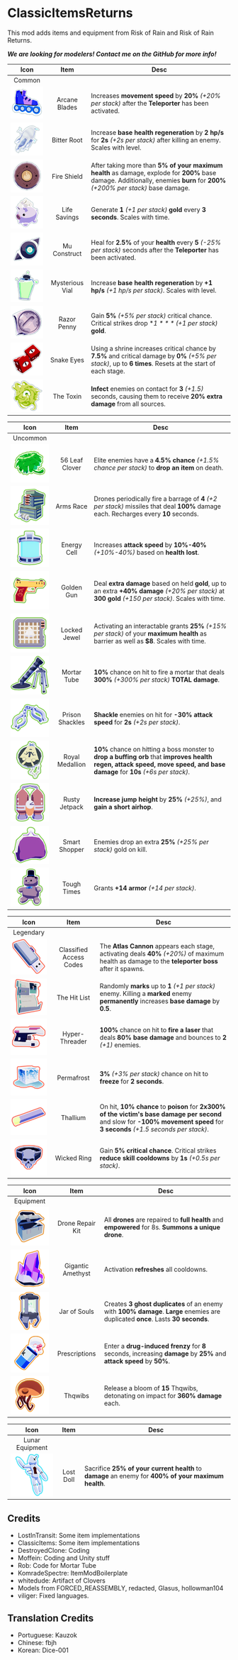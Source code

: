 # ClassicItemsReturns

This mod adds items and equipment from Risk of Rain and Risk of Rain Returns.

***We are looking for modelers! Contact me on the GitHub for more info!***

| Icon | Item | Desc |
|:--:|:--:|--|
| Common | | |
| ![](https://raw.githubusercontent.com/DestroyedClone/RiskyClassicItems/master/Art%20Assets/3d%20items/resize_128/texIcon3dArcaneBlades.png) | Arcane Blades | Increases **movement speed** by **20%** *(+20% per stack)* after the **Teleporter** has been activated.
| ![](https://raw.githubusercontent.com/DestroyedClone/RiskyClassicItems/master/Art%20Assets/3d%20items/resize_128/texIcon3dRoot.png) | Bitter Root | Increase **base health regeneration** by **2 hp/s** for **2s** *(+2s per stack)* after killing an enemy. Scales with level.
| ![](https://raw.githubusercontent.com/DestroyedClone/RiskyClassicItems/master/Art%20Assets/3d%20items/resize_128/texIcon3dFireShield.png) | Fire Shield | After taking more than **5% of your maximum health** as damage, explode for **200%** base damage. Additionally, enemies **burn** for **200%** *(+200% per stack)* base damage.
| ![](https://raw.githubusercontent.com/DestroyedClone/RiskyClassicItems/master/Art%20Assets/3d%20items/resize_128/texIcon3dPig.png) | Life Savings | Generate **1** *(+1 per stack)* **gold** every **3 seconds**. Scales with time.
| ![](https://raw.githubusercontent.com/DestroyedClone/RiskyClassicItems/master/Art%20Assets/3d%20items/resize_128/texIcon3dMuConstruct.png) | Mu Construct | Heal for **2.5%** of your **health** every **5** *(-25% per stack)* seconds after the **Teleporter** has been activated.
| ![](https://raw.githubusercontent.com/DestroyedClone/RiskyClassicItems/master/Art%20Assets/3d%20items/resize_128/texIcon3dVial.png) | Mysterious Vial | Increase **base health regeneration** by **+1 hp/s** *(+1 hp/s per stack)*. Scales with level.
| ![](https://raw.githubusercontent.com/DestroyedClone/RiskyClassicItems/master/Art%20Assets/3d%20items/resize_128/texIcon3dPenny.png) | Razor Penny | Gain **5%** *(+5% per stack)* critical chance. Critical strikes drop **$1** *(+$1 per stack)* **gold**.
| ![](https://raw.githubusercontent.com/DestroyedClone/RiskyClassicItems/master/Art%20Assets/3d%20items/resize_128/texIcon3dDice.png) | Snake Eyes | Using a shrine increases critical chance by **7.5%** and critical damage by **0%** *(+5% per stack)*, up to **6 times**. Resets at the start of each stage.
| ![](https://raw.githubusercontent.com/DestroyedClone/RiskyClassicItems/master/Art%20Assets/3d%20items/resize_128/texIcon3dToxin.png) | The Toxin | **Infect** enemies on contact for **3** *(+1.5)* seconds, causing them to receive **20% extra damage** from all sources.

| Icon | Item | Desc |
|:--:|:--:|--|
| Uncommon | | |
| ![](https://raw.githubusercontent.com/DestroyedClone/RiskyClassicItems/master/Art%20Assets/3d%20items/resize_128/texIcon3dClover.png) | 56 Leaf Clover | Elite enemies have a **4.5% chance** *(+1.5% chance per stack)* to **drop an item** on death.
| ![](https://raw.githubusercontent.com/DestroyedClone/RiskyClassicItems/master/Art%20Assets/3d%20items/resize_128/texIcon3dArmsRace.png) | Arms Race | Drones periodically fire a barrage of **4** *(+2 per stack)* missiles that deal **100%** damage each. Recharges every **10** seconds.
| ![](https://raw.githubusercontent.com/DestroyedClone/RiskyClassicItems/master/Art%20Assets/3d%20items/resize_128/texIcon3dCell.png) | Energy Cell | Increases **attack speed** by **10%-40%** *(+10%-40%)* based on **health lost**.
| ![](https://raw.githubusercontent.com/DestroyedClone/RiskyClassicItems/master/Art%20Assets/3d%20items/resize_128/texIcon3dGoldGun.png) | Golden Gun | Deal **extra damage** based on held **gold**, up to an extra **+40% damage** *(+20% per stack)* at **300 gold** *(+150 per stack)*. Scales with time.
| ![](https://raw.githubusercontent.com/DestroyedClone/RiskyClassicItems/master/Art%20Assets/3d%20items/resize_128/texIcon3dJewel.png) | Locked Jewel | Activating an interactable grants **25%** *(+15% per stack)* of your **maximum health** as barrier as well as **$8**. Scales with time.
| ![](https://raw.githubusercontent.com/DestroyedClone/RiskyClassicItems/master/Art%20Assets/3d%20items/resize_128/texIcon3dMortar.png) | Mortar Tube | **10%** chance on hit to fire a mortar that deals **300%** *(+300% per stack)* **TOTAL damage**.
| ![](https://raw.githubusercontent.com/DestroyedClone/RiskyClassicItems/master/Art%20Assets/3d%20items/resize_128/texIcon3dShackles.png) | Prison Shackles | **Shackle** enemies on hit for **-30% attack speed** for **2s** *(+2s per stack)*.
| ![](https://raw.githubusercontent.com/DestroyedClone/RiskyClassicItems/master/Art%20Assets/3d%20items/resize_128/texIcon3dMedallion.png) | Royal Medallion | **10%** chance on hitting a boss monster to **drop a buffing orb** that **improves health regen, attack speed, move speed, and base damage** for **10s** *(+6s per stack)*.
| ![](https://raw.githubusercontent.com/DestroyedClone/RiskyClassicItems/master/Art%20Assets/3d%20items/resize_128/texIcon3dJetpack.png) | Rusty Jetpack | **Increase jump height** by **25%** *(+25%)*, and **gain a short airhop**.
| ![](https://raw.githubusercontent.com/DestroyedClone/RiskyClassicItems/master/Art%20Assets/3d%20items/resize_128/texIcon3dPurse.png) | Smart Shopper | Enemies drop an extra **25%** *(+25% per stack)* gold on kill.
| ![](https://raw.githubusercontent.com/DestroyedClone/RiskyClassicItems/master/Art%20Assets/3d%20items/resize_128/texIcon3dBear.png) | Tough Times | Grants **+14 armor** *(+14 per stack)*.


| Icon | Item | Desc |
|:--:|:--:|--|
| Legendary | | |
| ![](https://raw.githubusercontent.com/DestroyedClone/RiskyClassicItems/master/Art%20Assets/3d%20items/resize_128/texIcon3dUSB.png) | Classified Access Codes | The **Atlas Cannon** appears each stage, activating deals **40%** *(+20%)* of maximum health as damage to the **teleporter boss** after it spawns.
| ![](https://raw.githubusercontent.com/DestroyedClone/RiskyClassicItems/master/Art%20Assets/3d%20items/resize_128/texIcon3dHitList.png) | The Hit List | Randomly **marks** up to **1** *(+1 per stack)* enemy. Killing a **marked** enemy **permanently** increases **base damage** by **0.5**.
| ![](https://raw.githubusercontent.com/DestroyedClone/RiskyClassicItems/master/Art%20Assets/3d%20items/resize_128/texIcon3dHyperThreader.png) | Hyper-Threader | **100%** chance on hit to **fire a laser** that deals **80% base damage** and bounces to **2** *(+1)* enemies.
| ![](https://raw.githubusercontent.com/DestroyedClone/RiskyClassicItems/master/Art%20Assets/3d%20items/resize_128/texIcon3dIceCube.png) | Permafrost | **3%** *(+3% per stack)* chance on hit to **freeze** for **2 seconds**.
| ![](https://raw.githubusercontent.com/DestroyedClone/RiskyClassicItems/master/Art%20Assets/3d%20items/resize_128/texIcon3dThallium.png) | Thallium | On hit, **10% chance** to **poison** for **2x300% of the victim's base damage per second** and slow for **-100% movement speed** for **3 seconds** *(+1.5 seconds per stack)*.
| ![](https://raw.githubusercontent.com/DestroyedClone/RiskyClassicItems/master/Art%20Assets/3d%20items/resize_128/texIcon3dSkullRing.png) | Wicked Ring | Gain **5% critical chance**. Critical strikes **reduce skill cooldowns** by **1s** *(+0.5s per stack)*.

| Icon | Item | Desc |
|:--:|:--:|--|
| Equipment | | |
| ![](https://raw.githubusercontent.com/DestroyedClone/RiskyClassicItems/master/Art%20Assets/3d%20items/resize_128/texIcon3dRepairKit.png) | Drone Repair Kit | All **drones** are repaired to **full health** and **empowered** for 8s. **Summons a unique drone**.
| ![](https://raw.githubusercontent.com/DestroyedClone/RiskyClassicItems/master/Art%20Assets/3d%20items/resize_128/texIcon3dCrystal.png) | Gigantic Amethyst | Activation **refreshes** all cooldowns.
| ![](https://raw.githubusercontent.com/DestroyedClone/RiskyClassicItems/master/Art%20Assets/3d%20items/resize_128/texIcon3dJarSouls.png) | Jar of Souls | Creates **3 ghost duplicates** of an enemy with **100% damage**. **Large** enemies are duplicated **once**. Lasts **30 seconds**.
| ![](https://raw.githubusercontent.com/DestroyedClone/RiskyClassicItems/master/Art%20Assets/3d%20items/resize_128/texIcon3dPills.png) | Prescriptions | Enter a **drug-induced frenzy** for **8** seconds, increasing **damage** by **25%** and **attack speed** by **50%**.
| ![](https://raw.githubusercontent.com/DestroyedClone/RiskyClassicItems/master/Art%20Assets/3d%20items/resize_128/texIcon3dSquib.png) | Thqwibs | Release a bloom of **15** Thqwibs, detonating on impact for **360% damage** each.

| Icon | Item | Desc |
|:--:|:--:|--|
| Lunar Equipment | | |
| ![](https://raw.githubusercontent.com/DestroyedClone/RiskyClassicItems/master/Art%20Assets/3d%20items/resize_128/texIcon3dDoll.png) | Lost Doll | Sacrifice **25% of your current health** to **damage** an enemy for **400% of your maximum health**.

## Credits

- LostInTransit: Some item implementations
- ClassicItems: Some item implementations
- DestroyedClone: Coding
- Moffein: Coding and Unity stuff
- Rob: Code for Mortar Tube
- KomradeSpectre: ItemModBoilerplate
- whitedude: Artifact of Clovers
- Models from FORCED_REASSEMBLY, redacted, Glasus, hollowman104
- viliger: Fixed languages.

## Translation Credits
- Portuguese: Kauzok
- Chinese: fbjh
- Korean: Dice-001